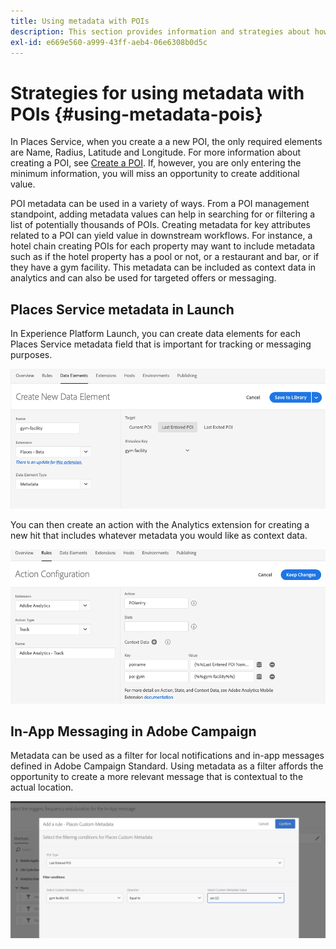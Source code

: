 ```yaml
---
title: Using metadata with POIs
description: This section provides information and strategies about how to use metadata with POIs.
exl-id: e669e560-a999-43ff-aeb4-06e6308b0d5c
---
```

# Strategies for using metadata with POIs {#using-metadata-pois}

In Places Service, when you create a a new POI, the only required elements are Name, Radius, Latitude and Longitude. For more information about creating a POI, see [Create a POI](/help/poi-mgmt-ui/create-a-poi-ui.md). If, however, you are only entering the minimum information, you will miss an opportunity to create additional value.

POI metadata can be used in a variety of ways. From a POI management standpoint, adding metadata values can help in searching for or filtering a list of potentially thousands of POIs. Creating metadata for key attributes related to a POI can yield value in downstream workflows. For instance, a hotel chain creating POIs for each property may want to include metadata such as if the hotel property has a pool or not, or a restaurant and bar, or if they have a gym facility. This metadata can be included as context data in analytics and can also be used for targeted offers or messaging.

## Places Service metadata in Launch

In Experience Platform Launch, you can create data elements for each Places Service metadata field that is important for tracking or messaging purposes.

![data element for the gym facility](/help/assets/gymfacility.png)

You can then create an action with the Analytics extension for creating a new hit that includes whatever metadata you would like as context data.

![action for the gym facility](/help/assets/Analytics-gym.png)

## In-App Messaging in Adobe Campaign

Metadata can be used as a filter for local notifications and in-app messages defined in Adobe Campaign Standard. Using metadata as a filter affords the opportunity to create a more relevant message that is contextual to the actual location.

![filtering local notifications and in-app messages in ACS](/help/assets/ACS_gym_metadata.png)
